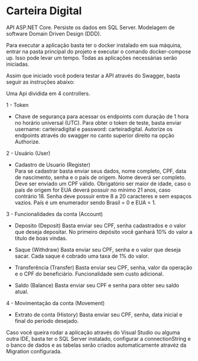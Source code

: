 # Carteira Digital

API ASP.NET Core.
Persiste os dados em SQL Server.
Modelagem de software Domain Driven Design (DDD).

Para executar a aplicação basta ter o docker instalado em sua máquina, entrar na pasta principal do projeto e executar o comando docker-compose up.
Isso pode levar um tempo. Todas as aplicações necessárias serão iniciadas.

Assim que iniciado você podera testar a API através do Swagger, basta seguir as instruções abaixo:

Uma Api dividida em 4 controllers.

1 - Token

* Chave de segurança para acessar os endpoints com duração de 1 hora no horário universal (UTC).
Para obter o token de teste, basta enviar username: carteiradigital e password: carteiradigital.
Autorize os endpoints através do swagger no canto superior direito na opção Authorize.

2 - Usuário (User) 

* Cadastro de Usuario (Register)  
Para se cadastrar basta enviar seus dados, nome completo, CPF, data de nascimento, senha e o país de origem.
Nome deverá ser completo.
Deve ser enviado um CPF válido.
Obrigatório ser maior de idade, caso o país de origem for EUA deverá possuir no mínimo 21 anos, caso contrário 18.
Senha deve possuir entre 8 a 20 caracteres e sem espaços vazios.
País é um enumerador sendo Brasil = 0 e EUA = 1.

3 - Funcionalidades da conta (Account)

* Deposito (Deposit)
Basta enviar seu CPF, senha cadastrados e o valor que deseja depositar.
No primeiro depósito você ganhará 10% do valor a titulo de boas vindas.

* Saque (Withdraw)
Basta enviar seu CPF, senha e o valor que deseja sacar.
Cada saque é cobrado uma taxa de 1% do valor.

* Transferência (Transfer)
Basta enviar seu CPF, senha, valor da operação e o CPF do beneficiário.
Funcionalidade sem custo adicional.

* Saldo (Balance)
Basta enviar seu CPF e senha para obter seu saldo atual.

4 - Movimentação da conta (Movement)

* Extrato de conta (History)
Basta enviar seu CPF, senha, data inicial e final do período desejado. 

Caso você queira rodar a aplicação através do Visual Studio ou alguma outra IDE, basta ter o SQL Server instalado, 
configurar a connectionString e o banco de dados e as tabelas serão criados automaticamente atravéz da Migration configurada.  

